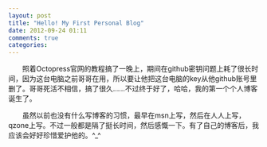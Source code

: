 ```yaml
---
layout: post
title: "Hello! My First Personal Blog"
date: 2012-09-24 01:11
comments: true
categories: 
---
```

　　照着Octopress官网的教程搞了一晚上，期间在github密钥问题上耗了很长时间，因为这台电脑之前哥哥在用，所以要让他把这台电脑的key从他github账号里删了。哥哥死活不相信，搞了很久……不过终于好了，哈哈，我的第一个个人博客诞生了。

　　虽然以前也没有什么写博客的习惯，最早在msn上写，然后在人人上写，qzone上写。不过一般都是隔了挺长时间，然后感慨一下。有了自己的博客后，我应该会好好珍惜爱护他的。^_^